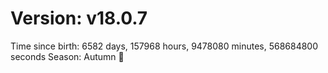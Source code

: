 # Version: v18.0.7
Time since birth: 6582 days, 157968 hours, 9478080 minutes, 568684800 seconds
Season: Autumn 🍁
